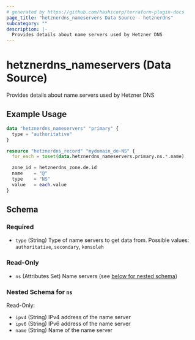 ```yaml
---
# generated by https://github.com/hashicorp/terraform-plugin-docs
page_title: "hetznerdns_nameservers Data Source - hetznerdns"
subcategory: ""
description: |-
  Provides details about name servers used by Hetzner DNS
---
```


# hetznerdns_nameservers (Data Source)

Provides details about name servers used by Hetzner DNS

## Example Usage

```terraform
data "hetznerdns_nameservers" "primary" {
  type = "authoritative"
}

resource "hetznerdns_record" "mydomain_de-NS" {
  for_each = toset(data.hetznerdns_nameservers.primary.ns.*.name)

  zone_id = hetznerdns_zone.de.id
  name    = "@"
  type    = "NS"
  value   = each.value
}
```

<!-- schema generated by tfplugindocs -->
## Schema

### Required

- `type` (String) Type of name servers to get data from. Possible values: `authoritative`, `secondary`, `konsoleh`

### Read-Only

- `ns` (Attributes Set) Name servers (see [below for nested schema](#nestedatt--ns))

<a id="nestedatt--ns"></a>
### Nested Schema for `ns`

Read-Only:

- `ipv4` (String) IPv4 address of the name server
- `ipv6` (String) IPv6 address of the name server
- `name` (String) Name of the name server

